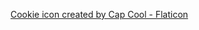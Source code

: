 <a href="https://www.flaticon.com/free-icons/bite" title="bite icons">Cookie icon created by Cap Cool - Flaticon</a>